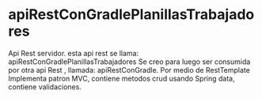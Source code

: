 # apiRestConGradlePlanillasTrabajadores
Api Rest servidor. esta api rest se llama: apiRestConGradlePlanillasTrabajadores Se creo para luego ser consumida por otra api Rest , llamada: apiRestConGradle. Por medio de RestTemplate Implementa patron MVC, contiene metodos crud usando Spring data, contiene validaciones. 
